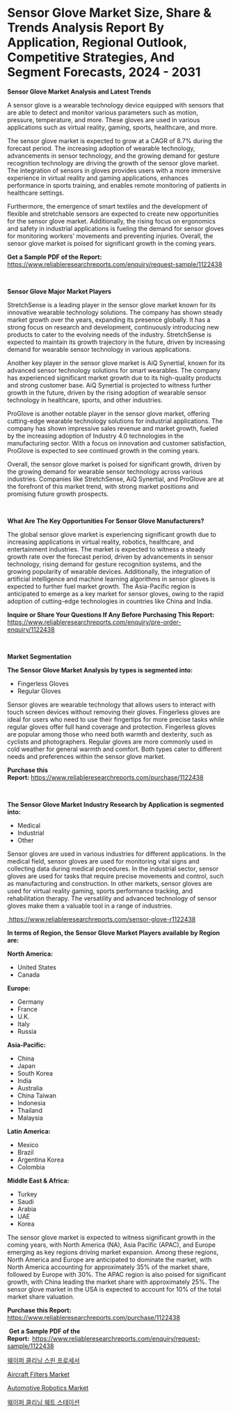 <p><h1>Sensor Glove Market Size, Share & Trends Analysis Report By Application, Regional Outlook, Competitive Strategies, And Segment Forecasts, 2024 - 2031</h1></p><p><strong>Sensor Glove Market Analysis and Latest Trends</strong></p>
<p><p>A sensor glove is a wearable technology device equipped with sensors that are able to detect and monitor various parameters such as motion, pressure, temperature, and more. These gloves are used in various applications such as virtual reality, gaming, sports, healthcare, and more.</p><p>The sensor glove market is expected to grow at a CAGR of 8.7% during the forecast period. The increasing adoption of wearable technology, advancements in sensor technology, and the growing demand for gesture recognition technology are driving the growth of the sensor glove market. The integration of sensors in gloves provides users with a more immersive experience in virtual reality and gaming applications, enhances performance in sports training, and enables remote monitoring of patients in healthcare settings.</p><p>Furthermore, the emergence of smart textiles and the development of flexible and stretchable sensors are expected to create new opportunities for the sensor glove market. Additionally, the rising focus on ergonomics and safety in industrial applications is fueling the demand for sensor gloves for monitoring workers' movements and preventing injuries. Overall, the sensor glove market is poised for significant growth in the coming years.</p></p>
<p><strong>Get a Sample PDF of the Report:&nbsp;</strong> <a href="https://www.reliableresearchreports.com/enquiry/request-sample/1122438">https://www.reliableresearchreports.com/enquiry/request-sample/1122438</a></p>
<p>&nbsp;</p>
<p><strong>Sensor Glove Major Market Players</strong></p>
<p><p>StretchSense is a leading player in the sensor glove market known for its innovative wearable technology solutions. The company has shown steady market growth over the years, expanding its presence globally. It has a strong focus on research and development, continuously introducing new products to cater to the evolving needs of the industry. StretchSense is expected to maintain its growth trajectory in the future, driven by increasing demand for wearable sensor technology in various applications.</p><p>Another key player in the sensor glove market is AiQ Synertial, known for its advanced sensor technology solutions for smart wearables. The company has experienced significant market growth due to its high-quality products and strong customer base. AiQ Synertial is projected to witness further growth in the future, driven by the rising adoption of wearable sensor technology in healthcare, sports, and other industries.</p><p>ProGlove is another notable player in the sensor glove market, offering cutting-edge wearable technology solutions for industrial applications. The company has shown impressive sales revenue and market growth, fueled by the increasing adoption of Industry 4.0 technologies in the manufacturing sector. With a focus on innovation and customer satisfaction, ProGlove is expected to see continued growth in the coming years.</p><p>Overall, the sensor glove market is poised for significant growth, driven by the growing demand for wearable sensor technology across various industries. Companies like StretchSense, AiQ Synertial, and ProGlove are at the forefront of this market trend, with strong market positions and promising future growth prospects.</p></p>
<p>&nbsp;</p>
<p><strong>What Are The Key Opportunities For Sensor Glove Manufacturers?</strong></p>
<p><p>The global sensor glove market is experiencing significant growth due to increasing applications in virtual reality, robotics, healthcare, and entertainment industries. The market is expected to witness a steady growth rate over the forecast period, driven by advancements in sensor technology, rising demand for gesture recognition systems, and the growing popularity of wearable devices. Additionally, the integration of artificial intelligence and machine learning algorithms in sensor gloves is expected to further fuel market growth. The Asia-Pacific region is anticipated to emerge as a key market for sensor gloves, owing to the rapid adoption of cutting-edge technologies in countries like China and India.</p></p>
<p><strong>Inquire or Share Your Questions If Any Before Purchasing This Report:</strong> <a href="https://www.reliableresearchreports.com/enquiry/pre-order-enquiry/1122438">https://www.reliableresearchreports.com/enquiry/pre-order-enquiry/1122438</a></p>
<p>&nbsp;</p>
<p><strong>Market Segmentation</strong></p>
<p><strong>The Sensor Glove Market Analysis by types is segmented into:</strong></p>
<p><ul><li>Fingerless Gloves</li><li>Regular Gloves</li></ul></p>
<p><p>Sensor gloves are wearable technology that allows users to interact with touch screen devices without removing their gloves. Fingerless gloves are ideal for users who need to use their fingertips for more precise tasks while regular gloves offer full hand coverage and protection. Fingerless gloves are popular among those who need both warmth and dexterity, such as cyclists and photographers. Regular gloves are more commonly used in cold weather for general warmth and comfort. Both types cater to different needs and preferences within the sensor glove market.</p></p>
<p><strong>Purchase this Report:&nbsp;</strong><a href="https://www.reliableresearchreports.com/purchase/1122438">https://www.reliableresearchreports.com/purchase/1122438</a></p>
<p>&nbsp;</p>
<p><strong>The Sensor Glove Market Industry Research by Application is segmented into:</strong></p>
<p><ul><li>Medical</li><li>Industrial</li><li>Other</li></ul></p>
<p><p>Sensor gloves are used in various industries for different applications. In the medical field, sensor gloves are used for monitoring vital signs and collecting data during medical procedures. In the industrial sector, sensor gloves are used for tasks that require precise movements and control, such as manufacturing and construction. In other markets, sensor gloves are used for virtual reality gaming, sports performance tracking, and rehabilitation therapy. The versatility and advanced technology of sensor gloves make them a valuable tool in a range of industries.</p></p>
<p><a href="https://www.reliableresearchreports.com/sensor-glove-r1122438">&nbsp;https://www.reliableresearchreports.com/sensor-glove-r1122438</a></p>
<p><strong>In terms of Region, the Sensor Glove Market Players available by Region are:</strong></p>
<p>
    <p> <strong> North America: </strong>
        <ul>
            <li>United States</li>
            <li>Canada</li>
        </ul>
        </p> 
    <p> <strong> Europe: </strong>
        <ul>
            <li>Germany</li>
            <li>France</li>
            <li>U.K.</li>
            <li>Italy</li>
            <li>Russia</li>
        </ul>
        </p> 
    <p> <strong> Asia-Pacific: </strong>
        <ul>
            <li>China</li>
            <li>Japan</li>
            <li>South Korea</li>
            <li>India</li>
            <li>Australia</li>
            <li>China Taiwan</li>
            <li>Indonesia</li>
            <li>Thailand</li>
            <li>Malaysia</li>
        </ul>
        </p> 
    <p> <strong> Latin America: </strong>
        <ul>
            <li>Mexico</li>
            <li>Brazil</li>
            <li>Argentina Korea</li>
            <li>Colombia</li>
        </ul>
        </p> 
    <p> <strong> Middle East & Africa: </strong>
        <ul>
            <li>Turkey</li>
            <li>Saudi</li>
            <li>Arabia</li>
            <li>UAE</li>
            <li>Korea</li>
        </ul>
    </p>
    </p>
<p><p>The sensor glove market is expected to witness significant growth in the coming years, with North America (NA), Asia Pacific (APAC), and Europe emerging as key regions driving market expansion. Among these regions, North America and Europe are anticipated to dominate the market, with North America accounting for approximately 35% of the market share, followed by Europe with 30%. The APAC region is also poised for significant growth, with China leading the market share with approximately 25%. The sensor glove market in the USA is expected to account for 10% of the total market share valuation.</p></p>
<p><strong>Purchase this Report: </strong><a href="https://www.reliableresearchreports.com/purchase/1122438">https://www.reliableresearchreports.com/purchase/1122438</a></p>
<p>&nbsp;<strong>Get a Sample PDF of the Report:&nbsp;&nbsp;</strong><a href="https://www.reliableresearchreports.com/enquiry/request-sample/1122438">https://www.reliableresearchreports.com/enquiry/request-sample/1122438</a></p>
<p><strong></strong></p>
<p><p><a href="https://github.com/risastia4/Market-Research-Report-List-1/blob/main/7197802171269.md">웨이퍼 클리닝 스핀 프로세서</a></p><p><a href="https://github.com/juniordelafrance/Market-Research-Report-List-4/blob/main/aircraft-filters-market.md">Aircraft Filters Market</a></p><p><a href="https://github.com/jaidynmorantestelletmjzya/Market-Research-Report-List-3/blob/main/automotive-robotics-market.md">Automotive Robotics Market</a></p><p><a href="https://github.com/amuji413411/Market-Research-Report-List-1/blob/main/8027796171268.md">웨이퍼 클리닝 웨트 스테이션</a></p></p>